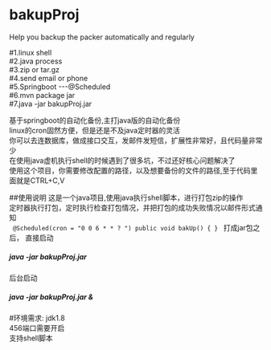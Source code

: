 # bakupProj
Help you backup the packer automatically and regularly


#1.linux shell</br>
#2.java process</br>
#3.zip or tar.gz</br>
#4.send email or phone</br>
#5.Springboot ---@Scheduled</br>
#6.mvn package jar</br>
#7.java -jar bakupProj.jar</br>



基于springboot的自动化备份,主打java版的自动化备份</br>
linux的cron固然方便，但是还是不及java定时器的灵活</br>
你可以去连数据库，做成接口交互，发邮件发短信，扩展性非常好，且代码量非常少</br>
在使用java虚机执行shell的时候遇到了很多坑，不过还好核心问题解决了</br>
使用这个项目，你需要修改配置的路径，以及想要备份的文件的路径,至于代码里面就是CTRL+C,V</br>



##使用说明
这是一个java项目,使用java执行shell脚本，进行打包zip的操作</br>
定时器执行打包，定时执行检查打包情况，并把打包的成功失败情况以邮件形式通知</br>
    <code>
    @Scheduled(cron = "0 0 6 * * ? ")
    public void bakUp() {
    }
    </code>
打成jar包之后， 直接启动 <h5>java -jar bakupProj.jar </h5>
后台启动<h5>java -jar bakupProj.jar &</h5>

#环境需求:
jdk1.8</br>
456端口需要开启</br>
支持shell脚本</br>

